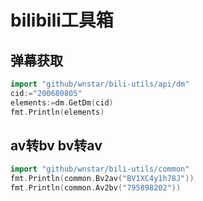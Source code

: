 # bilibili工具箱

## 弹幕获取
```go
import "github/wnstar/bili-utils/api/dm"
cid:="200680805"
elements:=dm.GetDm(cid)
fmt.Println(elements)
```

## av转bv bv转av
```go
import "github/wnstar/bili-utils/common"
fmt.Println(common.Bv2av("BV1XC4y1h78J"))
fmt.Println(common.Av2bv("795898202"))
```
